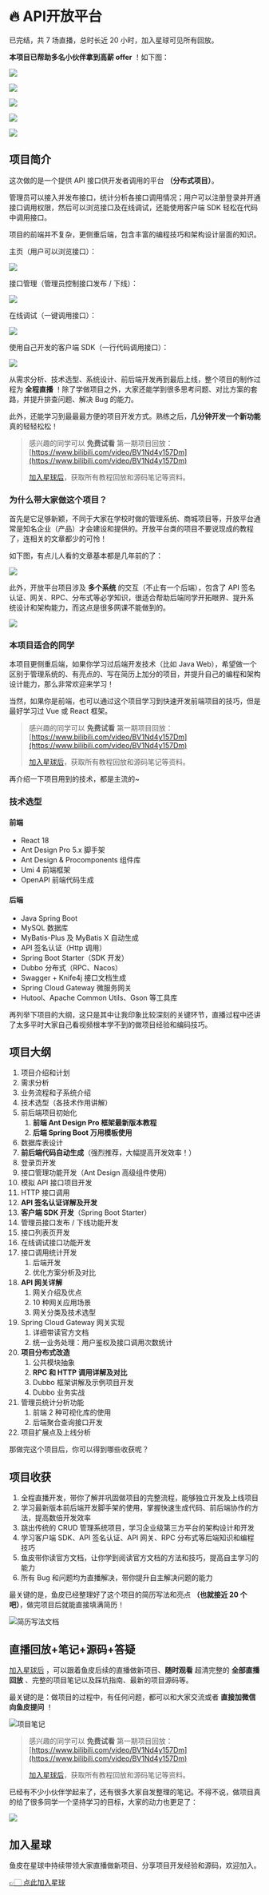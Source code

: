 # 🔥 API开放平台

已完结，共 7 场直播，总时长近 20 小时，加入星球可见所有回放。

**本项目已帮助多名小伙伴拿到高薪 offer** ！如下图：

![](https://www.codefather.cn/img/image-20230303094640912.png)

![](https://www.codefather.cn/img/image-20230303094502786.png)

![](https://www.codefather.cn/img/701677641926_.pic.jpg)

![](https://www.codefather.cn/img/791677800639_.pic.jpg)

![](https://www.codefather.cn/img/781677764412_.pic.jpg)



## 项目简介

这次做的是一个提供 API 接口供开发者调用的平台 **（分布式项目）**。

管理员可以接入并发布接口，统计分析各接口调用情况；用户可以注册登录并开通接口调用权限，然后可以浏览接口及在线调试，还能使用客户端 SDK 轻松在代码中调用接口。

项目的前端并不复杂，更侧重后端，包含丰富的编程技巧和架构设计层面的知识。

主页（用户可以浏览接口）：

![](https://www.codefather.cn/img/1673399530597-2748898e-9f88-4329-85fc-f7bcdba3ae8a-20230111115648959-20230111123136346.png)

接口管理（管理员控制接口发布 / 下线）：

![](https://www.codefather.cn/img/1673399741446-9627305d-cd5e-4dbf-b51a-fc249d2206db-20230111115649247-20230111123136831.png)

在线调试（一键调用接口）：

![](https://www.codefather.cn/img/1673399936177-ae0942ec-f0cc-4481-b101-b109e849b3be-20230111115649455-20230111123137336.png)

使用自己开发的客户端 SDK（一行代码调用接口）：

![](https://www.codefather.cn/img/1673400021340-08220e8e-3aaf-4ca6-bdd6-c7165402151e-20230111115649702-20230111123137448.png)

从需求分析、技术选型、系统设计、前后端开发再到最后上线，整个项目的制作过程为 **全程直播** ！除了学做项目之外，大家还能学到很多思考问题、对比方案的套路，并提升排查问题、解决 Bug 的能力。

此外，还能学习到最最最方便的项目开发方式。熟练之后，**几分钟开发一个新功能** 真的轻轻松松！

> 感兴趣的同学可以 **免费试看** 第一期项目回放：[https://www.bilibili.com/video/BV1Nd4y157Dm](https://www.bilibili.com/video/BV1Nd4y157Dm)
>
> [加入星球后](https://yuyuanweb.feishu.cn/wiki/SDtMwjR1DituVpkz5MLc3fZLnzb)，获取所有教程回放和源码笔记等资料。



### 为什么带大家做这个项目？

首先是它足够新颖，不同于大家在学校时做的管理系统、商城项目等，开放平台通常是知名企业（产品）才会建设和提供的。开放平台类的项目不要说现成的教程了，连相关的文章都少的可怜！

如下图，有点儿人看的文章基本都是几年前的了：

![](https://www.codefather.cn/img/1673320096281-17d8c09b-93c2-456c-b805-dace09605e7e-20230111115805410-20230111123137942.png)

此外，开放平台项目涉及 **多个系统** 的交互（不止有一个后端），包含了 API 签名认证、网关、RPC、分布式等必学知识，很适合帮助后端同学开拓眼界、提升系统设计和架构能力，而这点是很多网课不能做到的。

![](https://www.codefather.cn/img/1673400300009-9d6c7262-d1e8-4484-8386-e1971a423b56-20230111115805577-20230111123138048.png)



### 本项目适合的同学

本项目更侧重后端，如果你学习过后端开发技术（比如 Java Web），希望做一个区别于管理系统的、有亮点的、写在简历上加分的项目，并提升自己的编程和架构设计能力，那么非常欢迎来学习！

当然，如果你是前端，也可以通过这个项目学习到快速开发前端项目的技巧，但是最好学习过 Vue 或 React 框架。

> 感兴趣的同学可以 **免费试看** 第一期项目回放：[https://www.bilibili.com/video/BV1Nd4y157Dm](https://www.bilibili.com/video/BV1Nd4y157Dm)
>
> [加入星球后](https://yuyuanweb.feishu.cn/wiki/SDtMwjR1DituVpkz5MLc3fZLnzb)，获取所有教程回放和源码笔记等资料。



再介绍一下项目用到的技术，都是主流的~



### 技术选型

#### 前端

- React 18
- Ant Design Pro 5.x 脚手架
- Ant Design & Procomponents 组件库
- Umi 4 前端框架
- OpenAPI 前端代码生成



#### 后端

- Java Spring Boot
- MySQL 数据库
- MyBatis-Plus 及 MyBatis X 自动生成
- API 签名认证（Http 调用）
- Spring Boot Starter（SDK 开发）
- Dubbo 分布式（RPC、Nacos）
- Swagger + Knife4j 接口文档生成
- Spring Cloud Gateway 微服务网关
- Hutool、Apache Common Utils、Gson 等工具库



再列举下项目的大纲，这只是其中让我印象比较深刻的关键环节，直播过程中还讲了太多平时大家自己看视频根本学不到的做项目经验和编码技巧。



## 项目大纲

1. 项目介绍和计划
2. 需求分析
3. 业务流程和子系统介绍
4. 技术选型（各技术作用讲解）
5. 前后端项目初始化
   1. **前端 Ant Design Pro 框架最新版本教程**
   2. **后端 Spring Boot 万用模板使用**
6. 数据库表设计
7. **前后端代码自动生成**（强烈推荐，大幅提高开发效率！）
8. 登录页开发
9. 接口管理功能开发（Ant Design 高级组件使用）
10. 模拟 API 接口项目开发
11. HTTP 接口调用
12. **API 签名认证详解及开发**
13. **客户端 SDK 开发**（Spring Boot Starter）
14. 管理员接口发布 / 下线功能开发
15. 接口列表页开发
16. 在线调试接口功能开发
17. 接口调用统计开发
    1. 后端开发
    2. 优化方案分析及对比
18. **API 网关详解**
    1. 网关介绍及优点
    2. 10 种网关应用场景
    3. 网关分类及技术选型
19. Spring Cloud Gateway 网关实现
    1. 详细带读官方文档
    2. 统一业务处理：用户鉴权及接口调用次数统计
20. **项目分布式改造**
    1. 公共模块抽象
    2. **RPC 和 HTTP 调用详解及对比**
    3. Dubbo 框架讲解及示例项目开发
    4. Dubbo 业务实战
21. 管理员统计分析功能
    1. 前端 2 种可视化库的使用
    2. 后端聚合查询接口开发
22. 项目扩展点及上线分析



那做完这个项目后，你可以得到哪些收获呢？



## 项目收获

1. 全程直播开发，带你了解并巩固做项目的完整流程，能够独立开发及上线项目
2. 学习最新版本前后端开发脚手架的使用，掌握快速生成代码、前后端协作的方法，提高数倍开发效率
3. 跳出传统的 CRUD 管理系统项目，学习企业级第三方平台的架构设计和开发
4. 学习客户端 SDK、API 签名认证、API 网关、RPC 分布式等后端知识和编程技巧
5. 鱼皮带你读官方文档，让你学到阅读官方文档的方法和技巧，提高自主学习的能力
6. 所有 Bug 和问题均为直播解决，带你提升自主解决问题的能力



最关键的是，鱼皮已经整理好了这个项目的简历写法和亮点 **（也就接近 20 个吧）**，做完项目后就能直接填满简历！

![简历写法文档](https://www.codefather.cn/img/image-20230111121050285.png)




## 直播回放+笔记+源码+答疑

[加入星球后](https://yuyuanweb.feishu.cn/wiki/SDtMwjR1DituVpkz5MLc3fZLnzb) ，可以跟着鱼皮后续的直播做新项目、**随时观看** 超清完整的 **全部直播回放** 、完整的项目笔记以及踩坑指南、最新的项目源码等。

最关键的是：做项目的过程中，有任何问题，都可以和大家交流或者 **直接加微信向鱼皮提问** ！

![项目笔记](https://www.codefather.cn/img/image-20230111121306473.png)

> 感兴趣的同学可以 **免费试看** 第一期项目回放：[https://www.bilibili.com/video/BV1Nd4y157Dm](https://www.bilibili.com/video/BV1Nd4y157Dm)
>
> [加入星球后](https://yuyuanweb.feishu.cn/wiki/SDtMwjR1DituVpkz5MLc3fZLnzb)，获取所有教程回放和源码笔记等资料。



已经有不少小伙伴学起来了，还有很多大家自发整理的笔记。不得不说，做项目真的给了很多同学一个坚持学习的目标，大家的动力也更足了：

![](https://www.codefather.cn/img/image-20230111121645038.png)



## 加入星球

鱼皮在星球中持续带领大家直播做新项目、分享项目开发经验和源码，欢迎加入。

[👉🏻 点此加入星球](https://yuyuanweb.feishu.cn/wiki/SDtMwjR1DituVpkz5MLc3fZLnzb)

